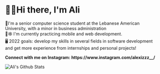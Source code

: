 <h1>👋🏻Hi there, I'm Ali</h1>

<p>🏫I'm a senior computer science student at the Lebanese American University, with a minor in business administration<br>📱🕸 I'm currently practicing mobile and web development.<br>🖥 2022 goals: develop my skills in several fields in software development and get more experience from internships and personal projects!<br></p>
<p><b>Connect with me on Instagram: https://www.instagram.com/alexizzz__/</b></p>
<img align ="left" alt = "Ali's Github Stats" src ="https://github-readme-stats.vercel.app/api?username=alialzein01&show_icons=true" />
